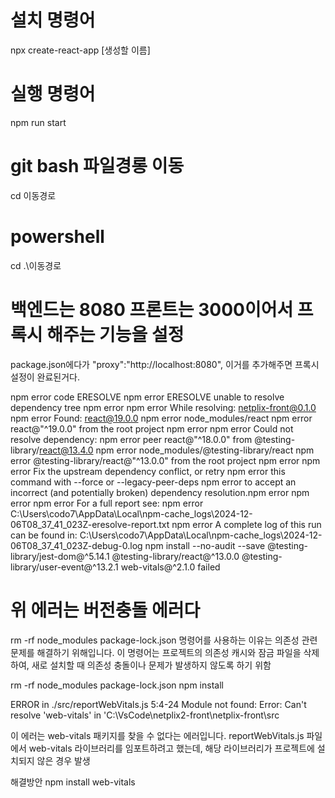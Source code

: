 # 설치 명령어
npx create-react-app [생성할 이름]

# 실행 명령어
npm run start

# git bash 파일경롱 이동
cd 이동경로

# powershell
cd .\이동경로

# 백엔드는 8080 프론트는 3000이어서 프록시 해주는 기능을 설정 
package.json에다가  "proxy":"http://localhost:8080", 이거를 추가해주면 프록시 설정이 완료된거다.



npm error code ERESOLVE
npm error ERESOLVE unable to resolve dependency tree
npm error
npm error While resolving: netplix-front@0.1.0
npm error Found: react@19.0.0
npm error node_modules/react
npm error   react@"^19.0.0" from the root project
npm error
npm error Could not resolve dependency:
npm error peer react@"^18.0.0" from @testing-library/react@13.4.0
npm error node_modules/@testing-library/react
npm error   @testing-library/react@"^13.0.0" from the root project
npm error
npm error Fix the upstream dependency conflict, or retry
npm error this command with --force or --legacy-peer-deps
npm error to accept an incorrect (and potentially broken) dependency resolution.npm error
npm error
npm error For a full report see:
npm error C:\Users\codo7\AppData\Local\npm-cache\_logs\2024-12-06T08_37_41_023Z-eresolve-report.txt
npm error A complete log of this run can be found in: C:\Users\codo7\AppData\Local\npm-cache\_logs\2024-12-06T08_37_41_023Z-debug-0.log
npm install --no-audit --save @testing-library/jest-dom@^5.14.1 @testing-library/react@^13.0.0 @testing-library/user-event@^13.2.1 web-vitals@^2.1.0 failed


# 위 에러는 버전충돌 에러다 

rm -rf node_modules package-lock.json 명령어를 사용하는 이유는 의존성 관련 문제를 해결하기 위해입니다. 이 명령어는 프로젝트의 의존성 캐시와 잠금 파일을 삭제하여, 새로 설치할 때 의존성 충돌이나 문제가 발생하지 않도록 하기 위함


rm -rf node_modules package-lock.json
npm install



ERROR in ./src/reportWebVitals.js 5:4-24
Module not found: Error: Can't resolve 'web-vitals' in 'C:\VsCode\netplix2-front\netplix-front\src

이 에러는 web-vitals 패키지를 찾을 수 없다는 에러입니다. reportWebVitals.js 파일에서 web-vitals 라이브러리를 임포트하려고 했는데, 해당 라이브러리가 프로젝트에 설치되지 않은 경우 발생

해결방안 npm install web-vitals